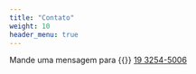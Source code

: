 ```yaml
---
title: "Contato"
weight: 10
header_menu: true
---
```


Mande uma mensagem para {{<icon class="fa fa-whatsapp">}}&nbsp;[19 3254-5006](http://wa.me/551932545006)
